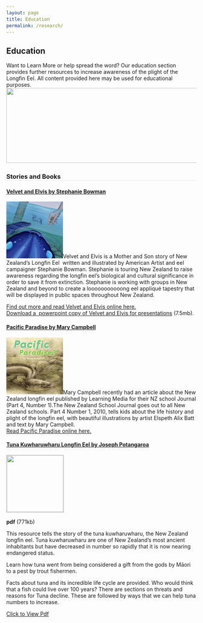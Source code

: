 ```yaml
---
layout: page
title: Education
permalink: /research/
---
```


<h2 class="title">Education</h2>
<p>Want to Learn More or help spread the word? Our education section provides further resources to increase awareness of the plight of the Longfin Eel. All content provided here may be used for educational purposes.
	<br /> <img class="aligncenter size-full wp-image-120" title="imgfrombrchr-1" src="/images/imgfrombrchr-1.png" alt="" width="600" height="198" srcset="/images/imgfrombrchr-1.png 600w, /images/imgfrombrchr-1-300x99.png 300w, /images/imgfrombrchr-1-150x49.png 150w" sizes="(max-width: 600px) 100vw, 600px" /></p>
<h3 style="border-bottom: 1px solid #e5e5e5;">Stories and Books</h3>
<div class="blogpost">
	<h4><a title="Permanent Link to Velvet and Elvis by Stephanie Bowman" href="/tuna-news/velvet-and-elvis/" rel="bookmark">Velvet and Elvis by Stephanie Bowman</a></h4>
	<div class="entry">
		<p>
			<a title="Permanent Link to Velvet and Elvis by Stephanie Bowman" href="/tuna-news/velvet-and-elvis/" rel="bookmark"><img class="attachment-150x150 wp-post-image" title="02" src="/images/02-150x150.jpg" alt="02" width="150" height="150"></a>Velvet and Elvis is a Mother and Son story of New Zealand&#8217;s Longfin Eel&nbsp; written and illustrated by American Artist and eel campaigner Stephanie Bowman. Stephanie is touring New Zealand to raise awareness regarding the longfin eel’s biological and cultural significance in order to save it from extinction. Stephanie is working with groups in New Zealand and beyond to create a looooooooooong eel appliqué tapestry that will be displayed in public spaces throughout New Zealand.</p>
		<p><a title="Velvet and Elvis by Stephanie Bowman" href="/tuna-news/velvet-and-elvis/">Find out more and read Velvet and Elvis online here.</a>
			<br /> <a href="/docs/Velvet-and-Elvis-PictureBook.ppt">Download a&nbsp; powerpoint copy of Velvet and Elvis for presentations</a> (7.5mb).</p>
	</div>
</div>
<div class="blogpost">
	<h4><a title="Permanent Link to Pacific Paradise – by Mary Campbell" href="/tuna-news/pacific-paradise/" rel="bookmark">Pacific Paradise by Mary Campbell</a></h4>
	<div class="entry">
		<a title="Permanent Link to Pacific Paradise – by Mary Campbell" href="/tuna-news/pacific-paradise/" rel="bookmark"><img class="attachment-150x150 wp-post-image" title="Pacific Paradise" src="/images/thum-150x150.png" alt="Pacific Paradise" width="150" height="150"></a>Mary Campbell recently had an article about the New Zealand longfin eel published by Learning Media for their NZ school Journal (Part 4, Number 1).The New Zealand School Journal goes out to all New Zealand schools. Part 4 Number 1, 2010, tells kids about the life history and plight of the longfin eel, with beautiful illustrations by artist Elspeth Alix Batt and text by Mary Campbell.
		<br /> <a title="Pacific Paradise – by Mary Campbell" href="/tuna-news/pacific-paradise/">Read Pacific Paradise online here.</a>&nbsp;</div>
</div>
<h4><a href="/tuna-news/tuna-kuwharuwharu-the-longfin-eel-by-joseph-potangaroa/">Tuna Kuwharuwharu Longfin Eel by Joseph Potangaroa</a></h4>
<div id="attachment_150" style="width: 160px" class="wp-caption alignleft">
	<a title="Tuna Kuwharuwharu Longfin Eel" href="/docs/Tuna-Kuwharuwharu-Longfin-Eel.pdf" target="_blank" rel="noopener"><img aria-describedby="caption-attachment-150" class="size-thumbnail wp-image-150 " style="border: 1px solid #c5c5c5;" title="Tuna-Kuwharuwharu-Longfin-Eel-square" src="/images/Tuna-Kuwharuwharu-Longfin-Eel-square-150x150.jpg" alt="" width="150" height="150" srcset="/images/Tuna-Kuwharuwharu-Longfin-Eel-square-150x150.jpg 150w, /images/Tuna-Kuwharuwharu-Longfin-Eel-square-300x300.jpg 300w, /images/Tuna-Kuwharuwharu-Longfin-Eel-square-50x50.jpg 50w, /images/Tuna-Kuwharuwharu-Longfin-Eel-square-25x25.jpg 25w, /images/Tuna-Kuwharuwharu-Longfin-Eel-square.jpg 519w" sizes="(max-width: 150px) 100vw, 150px" /></a>
	<p id="caption-attachment-150" class="wp-caption-text"><b>pdf</b> (771kb)</p>
</div>
<p>This resource tells the story of the tuna kuwharuwharu, the New Zealand longfin eel. Tuna kuwharuwharu are one of New Zealand’s most ancient inhabitants but have decreased in number so rapidly that it is now nearing endangered status.</p>
<p>Learn how tuna went from being considered a gift from the gods by Māori to a pest by trout fishermen.</p>
<p>Facts about tuna and its incredible life cycle are provided. Who would think that a fish could live over 100 years? There are sections on threats and reasons for Tuna decline. These are followed by ways that we can help tuna numbers to increase.</p>
<p><a title="Tuna Kuwharuwharu Longfin Eel" href="/docs/Tuna-Kuwharuwharu-Longfin-Eel.pdf" target="_blank" rel="noopener">Click to View Pdf</a></p>
